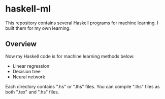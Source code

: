 # haskell-ml
This repository contains several Haskell programs for machine learning. I built them for my own learning.
## Overview
Now my Haskell code is for machine learning methods below:
- Linear regression
- Decision tree
- Neural network

Each directory contains ".hs" or ".lhs" files. You can compile ".lhs" files as both ".tex" and ".hs" files.
